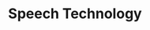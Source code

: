 ---
title: "Speech Technology"

categories: ['']

tags: ['Speech', 'Technology']

arwords: 'تقنيات الكلام البشري'

arexps: []

enwords: ['Speech Technology']

enexps: []

arlexicons: 'ت'

enlexicons: 'S'

authors: ['Ruqayya Roshdy']

translators: ['']

citations: 'العربية والذكاء الاصطناعي'

sources: 'مركز الملك عبدالله بن عبدالعزيز الدولي لخدمة اللغة العربية'

word: "true"

slug: ""
---